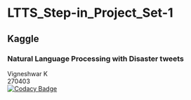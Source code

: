 # LTTS_Step-in_Project_Set-1
## Kaggle
### Natural Language Processing with Disaster tweets
Vigneshwar K <br>
270403 <br>
[![Codacy Badge](https://app.codacy.com/project/badge/Grade/2440cccb08d141aa8b4defe02f56df1a)](https://www.codacy.com/gh/Vigneshwar73/LTTS_Step-in_Project_Set-1/dashboard?utm_source=github.com&amp;utm_medium=referral&amp;utm_content=Vigneshwar73/LTTS_Step-in_Project_Set-1&amp;utm_campaign=Badge_Grade)
